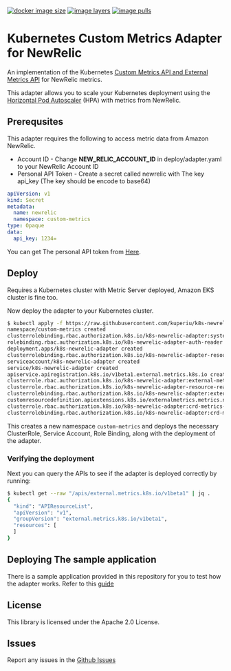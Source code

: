 [![docker image
size](https://shields.beevelop.com/docker/image/image-size/kuperiu/k8s-newrelic-adapter/latest.svg)](https://hub.docker.com/r/kuperiu/k8s-newrelic-adapter)
[![image
layers](https://shields.beevelop.com/docker/image/layers/kuperiu/k8s-newrelic-adapter/latest.svg)](https://hub.docker.com/r/kuperiu/k8s-newrelic-adapter)
[![image
pulls](https://shields.beevelop.com/docker/pulls/kuperiu/k8s-newrelic-adapter.svg)](https://hub.docker.com/r/kuperiu/k8s-newrelic-adapter)

# Kubernetes Custom Metrics Adapter for NewRelic


An implementation of the Kubernetes [Custom Metrics API and External Metrics
API](https://kubernetes.io/docs/tasks/run-application/horizontal-pod-autoscale/#support-for-metrics-apis)
for NewRelic metrics.

This adapter allows you to scale your Kubernetes deployment using the [Horizontal Pod
Autoscaler](https://kubernetes.io/docs/tasks/run-application/horizontal-pod-autoscale/) (HPA) with
metrics from NewRelic.

## Prerequsites
This adapter requires the following to access metric data from Amazon NewRelic.
- Account ID - Change **NEW_RELIC_ACCOUNT_ID** in deploy/adapter.yaml to your NewRelic Account ID
- Personal API Token - Create a secret called newrelic with The key api_key (The key should be encode to base64)
```yaml
apiVersion: v1
kind: Secret
metadata:
  name: newrelic
  namespace: custom-metrics
type: Opaque
data:
  api_key: 1234=
```


You can get The personal API token from
[Here](https://docs.newrelic.com/docs/apis/get-started/intro-apis/types-new-relic-api-keys#personal-api-key). 


## Deploy
Requires a Kubernetes cluster with Metric Server deployed, Amazon EKS cluster is fine too.

Now deploy the adapter to your Kubernetes cluster.

```bash
$ kubectl apply -f https://raw.githubusercontent.com/kuperiu/k8s-newrelic-adapter/master/deploy/adapter.yaml
namespace/custom-metrics created
clusterrolebinding.rbac.authorization.k8s.io/k8s-newrelic-adapter:system:auth-delegator created
rolebinding.rbac.authorization.k8s.io/k8s-newrelic-adapter-auth-reader created
deployment.apps/k8s-newrelic-adapter created
clusterrolebinding.rbac.authorization.k8s.io/k8s-newrelic-adapter-resource-reader created
serviceaccount/k8s-newrelic-adapter created
service/k8s-newrelic-adapter created
apiservice.apiregistration.k8s.io/v1beta1.external.metrics.k8s.io created
clusterrole.rbac.authorization.k8s.io/k8s-newrelic-adapter:external-metrics-reader created
clusterrole.rbac.authorization.k8s.io/k8s-newrelic-adapter-resource-reader created
clusterrolebinding.rbac.authorization.k8s.io/k8s-newrelic-adapter:external-metrics-reader created
customresourcedefinition.apiextensions.k8s.io/externalmetrics.metrics.newrelic created
clusterrole.rbac.authorization.k8s.io/k8s-newrelic-adapter:crd-metrics-reader created
clusterrolebinding.rbac.authorization.k8s.io/k8s-newrelic-adapter:crd-metrics-reader created
```

This creates a new namespace `custom-metrics` and deploys the necessary ClusterRole, Service Account,
Role Binding, along with the deployment of the adapter.

### Verifying the deployment
Next you can query the APIs to see if the adapter is deployed correctly by running:

```bash
$ kubectl get --raw "/apis/external.metrics.k8s.io/v1beta1" | jq .
{
  "kind": "APIResourceList",
  "apiVersion": "v1",
  "groupVersion": "external.metrics.k8s.io/v1beta1",
  "resources": [
  ]
}
```

## Deploying The sample application
There is a sample application provided in this repository for you to test how the adapter works.
Refer to this [guide](sample/README.md)

## License

This library is licensed under the Apache 2.0 License. 

## Issues
Report any issues in the [Github Issues](https://github.com/kuperiu/k8s-newrelic-adapter/issues)
